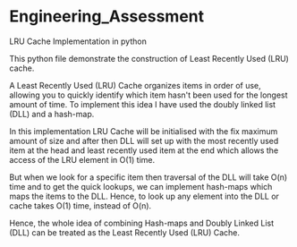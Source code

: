# Engineering_Assessment
LRU Cache Implementation in python

This python file demonstrate the construction of Least Recently Used (LRU) cache.

A Least Recently Used (LRU) Cache organizes items in order of use, allowing you to quickly identify which item hasn't been used for the longest amount of time. To implement this idea I have used the doubly linked list (DLL) and a hash-map.

In this implementation LRU Cache will be initialised with the fix maximum amount of size and after then DLL will set up with the most recently used item at the head and least recently used item at the end which allows the access of the LRU element in O(1) time.

But when we look for a specific item then traversal of the DLL will take O(n) time and to get the quick lookups, we can implement hash-maps which maps the items to the DLL. Hence, to look up any element into the DLL or cache takes O(1) time, instead of O(n).

Hence, the whole idea of combining Hash-maps and Doubly Linked List (DLL) can be treated as the Least Recently Used (LRU) Cache.
